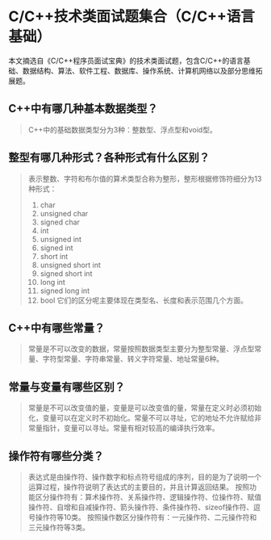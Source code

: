 

C/C++技术类面试题集合（C/C++语言基础）
=====

本文摘选自《C/C++程序员面试宝典》的技术类面试题，包含C/C++的语言基础、数据结构、算法、软件工程、数据库、操作系统、计算机网络以及部分思维拓展题。

C++中有哪几种基本数据类型？
---------------

> C++中的基础数据类型分为3种：整数型、浮点型和void型。

## 整型有哪几种形式？各种形式有什么区别？ ##

> 表示整数、字符和布尔值的算术类型合称为整形，整形根据修饰符细分为13种形式：
>  1. char
>  2. unsigned char
>  3. signed char
>  4. int
>  5. unsigned int
>  6. signed int
>  7. short int
>  8. unsigned short int
>  9. signed short int
>  10. long int
>  11. signed long int
>  12. bool
>  它们的区分呢主要体现在类型名、长度和表示范围几个方面。

## C++中有哪些常量？ ##

> 常量是不可以改变的数据，常量按照数据类型主要分为整型常量、浮点型常量、字符型常量、字符串常量、转义字符常量、地址常量6种。

## 常量与变量有哪些区别？ ##

> 常量是不可以改变值的量，变量是可以改变值的量，常量在定义时必须初始化，变量可以在定义时不初始化。常量不可以寻址，它的地址不允许赋给非常量指针，变量可以寻址。常量有相对较高的编译执行效率。

## 操作符有哪些分类？ ##

> 表达式是由操作符、操作数字和标点符号组成的序列，目的是为了说明一个运算过程，操作符说明了表达式的主要目的，并且计算返回结果。
> 按照功能区分操作符有：算术操作符、关系操作符、逻辑操作符、位操作符、赋值操作符、自增和自减操作符、箭头操作符、条件操作符、sizeof操作符、逗号操作符等10类。
> 按照操作数区分操作符有：一元操作符、二元操作符和三元操作符等3类。

